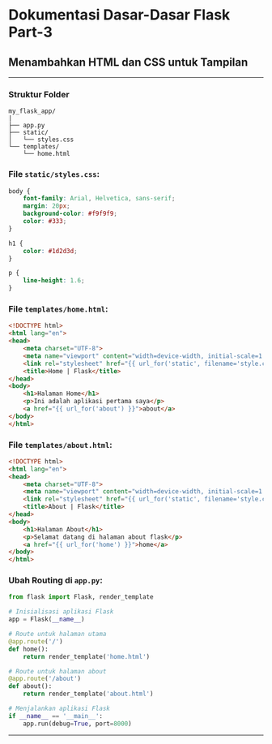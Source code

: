 # Dokumentasi Dasar-Dasar Flask Part-3
## Menambahkan HTML dan CSS untuk Tampilan

---

### Struktur Folder

```plaintext
my_flask_app/
|
├── app.py
├── static/
│   └── styles.css
└── templates/
    └── home.html
```
### File `static/styles.css`:

```css
body {
    font-family: Arial, Helvetica, sans-serif;
    margin: 20px;
    background-color: #f9f9f9;
    color: #333;
}

h1 {
    color: #1d2d3d;
}

p {
    line-height: 1.6;
}
```

### File `templates/home.html`:

```html
<!DOCTYPE html>
<html lang="en">
<head>
    <meta charset="UTF-8">
    <meta name="viewport" content="width=device-width, initial-scale=1.0">
    <link rel="stylesheet" href="{{ url_for('static', filename='style.css') }}">
    <title>Home | Flask</title>
</head>
<body>
    <h1>Halaman Home</h1>
    <p>Ini adalah aplikasi pertama saya</p>
    <a href="{{ url_for('about') }}">about</a>
</body>
</html>
```

### File `templates/about.html`:

```html
<!DOCTYPE html>
<html lang="en">
<head>
    <meta charset="UTF-8">
    <meta name="viewport" content="width=device-width, initial-scale=1.0">
    <link rel="stylesheet" href="{{ url_for('static', filename='style.css') }}">
    <title>About | Flask</title>
</head>
<body>
    <h1>Halaman About</h1>
    <p>Selamat datang di halaman about flask</p>
    <a href="{{ url_for('home') }}">home</a>
</body>
</html>
```

### Ubah Routing di `app.py`:

```python
from flask import Flask, render_template

# Inisialisasi aplikasi Flask
app = Flask(__name__)

# Route untuk halaman utama
@app.route('/')
def home():
    return render_template('home.html')

# Route untuk halaman about
@app.route('/about')
def about():
    return render_template('about.html')

# Menjalankan aplikasi Flask
if __name__ == '__main__':
    app.run(debug=True, port=8000)
```

---